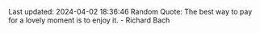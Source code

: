 Last updated: 2024-04-02 18:36:46
Random Quote: The best way to pay for a lovely moment is to enjoy it. - Richard Bach